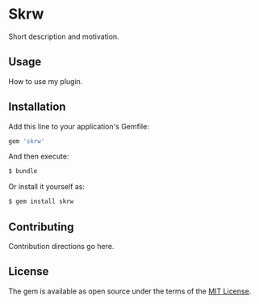 # Skrw
Short description and motivation.

## Usage
How to use my plugin.

## Installation
Add this line to your application's Gemfile:

```ruby
gem 'skrw'
```

And then execute:
```bash
$ bundle
```

Or install it yourself as:
```bash
$ gem install skrw
```

## Contributing
Contribution directions go here.

## License
The gem is available as open source under the terms of the [MIT License](https://opensource.org/licenses/MIT).
